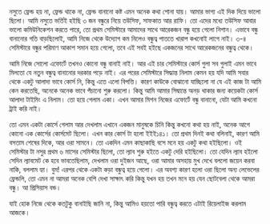 নসুতে ফ্রেন্ড হয় না, ফ্রেন্ড থাকে না, ফ্রেন্ড বানানো কষ্ট এমন অনেক কথা শোনা যায়। আমার ভাগ্য এই দিক দিয়ে ভালো ছিলো। আমি নসুতে ভর্তিই হইছি ৩ জন বন্ধুরে নিয়ে তউসিফ, সাফকাত আর রাফি। তো এদের মধ্যে তউসিফ আবার ভালো কমিউনিকেশন করতে পারে, তো প্রথম সেমিস্টারে আমাদের সাথে আরেকজন বন্ধু হয়ে গেলো নিশান। এভাবে বন্ধু বানানোর গতি বাড়ছিলোই, আমি নিজে থেকে উদ্যোগ কম নিলেও বন্ধুত্ব পাততে খারাপ কখনোই লাগে নাই। ৩-৪ সেমিস্টারে বন্ধুর পরিমাণ আকাশ সমান হয়ে গেলো, তবে এই সবই হইছে একজনের সাথে আরেকজনের বন্ধুত্ব থেকে। 

আমি নিজে সোলো এফোর্টে তখনও কোনো বন্ধু বানাই নাই। আর এই চার সেমিস্টারে কোর্স গুলা সব গুলাই এমন ভাবে মিলতো যে নতুন বন্ধুত্ব বানানোর দরকার পড়ে নাই। এর পরের সেমিস্টারে সিদ্ধান্ত নিলাম কেমন হয় যদি আমি সবার থেকে একটু আলাদা ভাবে কোর্স নি, কিন্তু এতে এলো বিপত্তি। কারণ কাউকে বোঝানো যাচ্ছিলো না যে এই কাজ টা আমি কেন করতেছি, অনেকে অনেক ভাবে পঁচানো শুরু করলো। কিন্তু আমি আমার সিদ্বান্তে অনড় থাকার জন্য কয়েকটা কোর্স আলাদা টাইমিং এ নিলাম। তো হয়ে গেলাম একা। এখন আমার মিশন নিজের এফোর্টে বন্ধু বানানো, যেটা আমি কখনো ট্রাই করি নাই।

তো এমন একটা কোর্সে গেলাম আর দেখলাম এখানে একজন মানুষকে চিনি কিন্তু কখনো কথা হয় নাই, অনেক আগে কোনো এক কোর্সের কোর্সমেট ছিলো। এখন কার কোর্স টা হলো ইইই১৪১। তো প্রথম দিনই কথা বলিনাই, কারণ আমি বসতাম শেষের দিকে, আর ওরা সামনে। তো একদিন এমন কাছাকাছি বসে মনে হয় একটু কথা হইছিলো। ওই সেমিস্টার টা নসুর প্রথম ৬ মাসের সেমিস্টার ছিলো, তো ল্যাব শুরু হইতে একটু দেরি হইছিলো। তো যেদিন ল্যাব হইলো সেদিন ল্যাবমেট কে হবে ভাবতেছিলাম, দেখলাম ওরা দুইজন আছে, ওরা আমার অসহায় মুখ দেখে বললো জয়েন করবা নাকি, বললাম হ্যা। বুম! এরপর থেকে একটা কড়া বন্ধুত্ব হয়ে গেলো।  এর অবশ্য কারণ হলো ওরা ছিলো অন্য লেভেলের ফ্রেন্ডলি, তো এমন না আমরা অনেক বেশি দেখা সাক্ষাৎ করি কিন্তু যখন হয় তখন মনে হয় যেন ছোটবেলা থেকে আমরা বন্ধু। আ প্রিসিয়াস বন্ড।

যাই হোক নিজে থেকে কতটুকু বানাইছি জানি না, কিন্তু আমিও হয়তো পারি বন্ধুত্ব করতে এটাই রিয়েলাইজ করলাম আজকে।